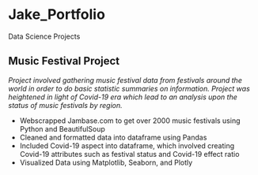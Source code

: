 # Jake_Portfolio
Data Science Projects

## Music Festival Project
*Project involved gathering music festival data from festivals around the world in order to do basic statistic summaries on information. Project was heightened in light of Covid-19 era which lead to an analysis upon the status of music festivals by region.*
* Webscrapped Jambase.com to get over 2000 music festivals using Python and BeautifulSoup
* Cleaned and formatted data into dataframe using Pandas
* Included Covid-19 aspect into dataframe, which involved creating Covid-19 attributes such as festival status and Covid-19 effect ratio
* Visualized Data using Matplotlib, Seaborn, and Plotly
